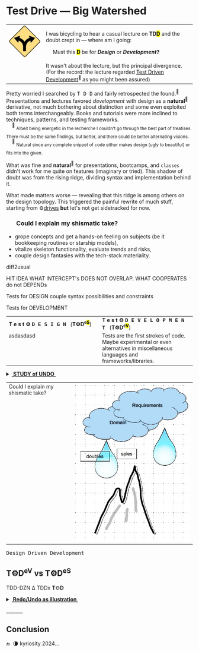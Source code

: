 # Test Drive &mdash; Big Watershed

<table><tr valign="top"><td>
<picture><img width="150px" alt="&nbsp;Y-fork: yellow" src="../../../../_rsc/_img/signs/road/Y-fork_yellow(cleanpng.com)_250px.png" title="Courtesy of www.cleanpng.com" /></picture>    
  </td><td><p>I was bicycling to hear a casual lecture on <b>TD<mark>D</mark></b> and the doubt crept in &mdash; where am I going: </p>
    <p></p>&nbsp;&nbsp;&nbsp;&nbsp;&nbsp;Must this <mark><b>D</b></mark> be for <b><i>Design</i></b> or <b><i>Development</i></b>❓</p>
It wasn't about the lecture, but the principal divergence.<br />
(For the record: the lecture regarded <a href="https://en.wikipedia.org/wiki/Test-driven_development">Test Driven Development</a><sup>🔗</sup> as you might been assured)
</td></tr></table>

Pretty worried I searched by <kbd>T D D</kbd> and fairly retrospected the found.<sup>🙋</sup> Presentations and lectures favored _development_ with design as a **natural**<sup>🌵</sup> derivative, not much bothering about distinction and some even exploited both terms interchangeably. Books and tutorials were more inclined to techniques, patterns, and testing frameworks.\
&nbsp;&nbsp;&nbsp;&nbsp;<sup>🙋</sup> <sub>Albeit being energetic in the recherche I couldn't go through the best part of treatises. There must be the same findings, but better, and there could be better alternating visions.</sub>\
&nbsp;&nbsp;&nbsp;&nbsp;<sup>🌵</sup> <sub>Natural since any complete snippet of code either makes design (ugly to beautiful) or fits into the given.</sub>

What was fine and **natural**<sup>🌵</sup> for presentations, bootcamps, and `classes` didn't work for me quite on features (imaginary or tried). This shadow of doubt was from the rising ridge, dividing syntax and implementation behind it.

What made matters worse &mdash; revealing that this ridge is among others on the design topology. This triggered the painful rewrite of much stuff, starting from ⚙️[drives](../../../../software/design/drive) **but** let's not get sidetracked for now.

<h3>&nbsp;&nbsp;&nbsp;&nbsp;&nbsp;&nbsp;&nbsp;Could I explain my shismatic take?</h3>

+ grope concepts and get a hands-on feeling on subjects (be it bookkeeping routines or starship models),
+ vitalize skeleton functionality, evaluate trends and risks,
+ couple design fantasies with the tech-stack materiality.


diff2usual

HIT IDEA 
WHAT INTERCEPT's DOES NOT OVERLAP. WHAT COOPERATES do not DEPENDs

Tests for DESIGN couple syntax possibilities and constraints



Tests for DEVELOPMENT 

<table><tr /><tr><td width=50%><b>T e s t ⚙️ <samp>D E S I G N</samp></b>&nbsp;&nbsp;&nbsp;(<b>T⚙️D<sup>e<mark>S</mark></sup></b>)</td>
  <td><b>T e s t ⚙️ <samp>D E V E L O P M E N T</samp></b>&nbsp;&nbsp;&nbsp;(<b>T⚙️D<sup>e<mark>V</mark></sup></b>)</td></tr><tr valign="top"><td>asdasdasd</td><td>
  Tests are the first strokes of code. Maybe experimental or even alternatives in miscellaneous languages and frameworks/libraries.
</td></tr></table>

<details><summary><ins>&nbsp;<b>STUDY of UNDO</b>&nbsp;</ins></summary>

LINK TO PRJ

<table><tr valign="top"><td width=50%></td></tr></table>
  
</details>

<table><tr valign="top"><td>
Could I explain my shismatic take?
</td><td width="*">
<picture><img src="../../../../_rsc/_img/illus/TDD_watershed.jpg" alt="&nbsp;&nbsp;Test watershed illustration as nature" /></picture>
</td></tr></table>

<samp>Design Driven Development</samp>

## T⚙️D<sup>eV</sup> vs T⚙️D<sup>eS</sup>

TDD-DZN Δ
TDDx  **T**⚙️**D**

<details><summary><b><ins>&nbsp;Redo/Undo as illustration&nbsp;</ins></b></summary>

ADD CLICK IMAGE
[Reversible](https://github.com/Kyriosity/use-dev/tree/main/README+/projects/Rvrs)

\_______

</details>

\_______

## Conclusion



 🔚 &nbsp;🌘 kyriosity 2024...
